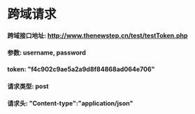 # 跨域请求

#### 跨域接口地址: http://www.thenewstep.cn/test/testToken.php

#### 参数: username, password

#### token: "f4c902c9ae5a2a9d8f84868ad064e706"

#### 请求类型: post

#### 请求头: "Content-type":"application/json"